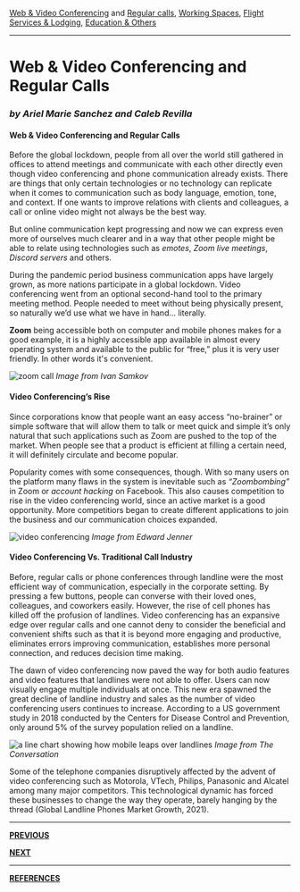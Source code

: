 [Web & Video Conferencing](index.md) and [Regular calls](second.md), [Working Spaces](third.md), [Flight Services & Lodging](fourth.md), [Education & Others](fifth.md)

---

# Web & Video Conferencing and Regular Calls
### *by Ariel Marie Sanchez and Caleb Revilla*

#### Web & Video Conferencing and Regular Calls

Before the global lockdown, people from all over the world still gathered in offices to attend meetings and communicate with each other directly even though video conferencing and phone communication already exists. There are things that only certain technologies or no technology can replicate when it comes to communication such as body language, emotion, tone, and context. If one wants to improve relations with clients and colleagues, a call or online video might not always be the best way.

But online communication kept progressing and now we can express even more of ourselves much clearer and in a way that other people might be able to relate using technologies such as _emotes_, _Zoom live meetings_, _Discord servers_ and others. 

During the pandemic period business communication apps have largely grown, as more nations participate in a global lockdown. Video conferencing went from an optional second-hand tool to the primary meeting method. People needed to meet without being physically present, so naturally we’d use what we have in hand… literally.

**Zoom** being accessible both on computer and mobile phones makes for a good example, it is a highly accessible app available in almost every operating system and available to the public for “free,” plus it is very user friendly. In other words it's convenient.

![zoom call](https://images.pexels.com/photos/4240610/pexels-photo-4240610.jpeg?auto=compress&cs=tinysrgb&dpr=3&h=750&w=1260)
_Image from Ivan Samkov_


#### Video Conferencing’s Rise

Since corporations know that people want an easy access “no-brainer” or simple software that will allow them to talk or meet quick and simple it’s only natural that such applications such as Zoom are pushed to the top of the market. When people see that a product is efficient at filling a certain need, it will definitely circulate and become popular. 

Popularity comes with some consequences, though. With so many users on the platform many flaws in the system is inevitable such as _“Zoombombing”_ in Zoom or _account hacking_ on Facebook. This also causes competition to rise in the video conferencing world, since an active market is a good opportunity. More competitiors began to create different applications to join the business and our communication choices expanded.


![video conferencing](https://images.pexels.com/photos/4031817/pexels-photo-4031817.jpeg?auto=compress&cs=tinysrgb&dpr=2&h=650&w=940)
_Image from Edward Jenner_

#### Video Conferencing Vs. Traditional Call Industry

Before, regular calls or phone conferences through landline were the most efficient way of communication, especially in the corporate setting. By pressing a few buttons, people can converse with their loved ones, colleagues, and coworkers easily. However, the rise of cell phones has killed off the profusion of landlines. Video conferencing has an expansive edge over regular calls and one cannot deny to consider the beneficial and convenient shifts such as that it is beyond more engaging and productive, eliminates errors improving communication, establishes more personal connection, and reduces decision time making.  

The dawn of video conferencing now paved the way for both audio features and video features that landlines were not able to offer. Users can now visually engage multiple individuals at once. This new era spawned the great decline of landline industry and sales as the number of video conferencing users continues to increase. According to a US government study in 2018 conducted by the Centers for Disease Control and Prevention, only around 5% of the survey population relied on a landline.

![a line chart showing how mobile leaps over landlines](https://scx1.b-cdn.net/csz/news/800a/2019/5c8a5f646b398.jpg)
_Image from The Conversation_

Some of the telephone companies disruptively affected by the advent of video conferencing such as Motorola, VTech, Philips, Panasonic and Alcatel among many major competitors. This technological dynamic has forced these businesses to change the way they operate, barely hanging by the thread (Global Landline Phones Market Growth, 2021).  

---

[**PREVIOUS**](index.md)

[**NEXT**](third.md)

---

[**REFERENCES**](references.md)
